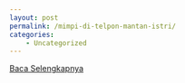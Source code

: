 ```yaml
---
layout: post
permalink: /mimpi-di-telpon-mantan-istri/
categories:
    - Uncategorized
---
```


[Baca Selengkapnya](/06)